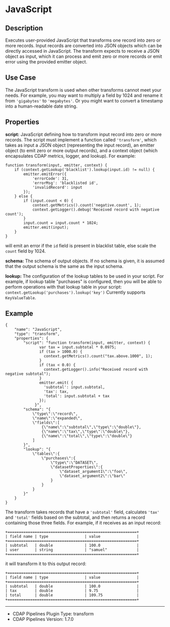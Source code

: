 # JavaScript


Description
-----------
Executes user-provided JavaScript that transforms one record into zero or more records.
Input records are converted into JSON objects which can be directly accessed in
JavaScript. The transform expects to receive a JSON object as input, which it can
process and emit zero or more records or emit error using the provided emitter object.


Use Case
--------
The JavaScript transform is used when other transforms cannot meet your needs.
For example, you may want to multiply a field by 1024 and rename it from ``'gigabytes'``
to ``'megabytes'``. Or you might want to convert a timestamp into a human-readable date string.


Properties
----------
**script:** JavaScript defining how to transform input record into zero or more records. The script must
implement a function called ``'transform'``, which takes as input a JSON object (representing
the input record), an emitter object (to emit zero or more output records), 
and a context object (which encapsulates CDAP metrics, logger, and lookup).
For example:

    function transform(input, emitter, context) {
        if (context.getLookup('blacklist').lookup(input.id) != null) {
            emitter.emitError({
                'errorCode': 31,
                'errorMsg': 'blacklisted id',
                'invalidRecord': input
            });
        } else {
            if (input.count < 0) {
                context.getMetrics().count('negative.count', 1);
                context.getLogger().debug('Received record with negative count');
            }
            input.count = input.count * 1024;
            emitter.emit(input);
        }
    }

will emit an error if the ``id`` field is present in blacklist table, else scale the ``count`` field by 1024.

**schema:** The schema of output objects. If no schema is given, it is assumed that the output
schema is the same as the input schema.

**lookup:** The configuration of the lookup tables to be used in your script.
For example, if lookup table "purchases" is configured, then you will be able to perform
operations with that lookup table in your script: ``context.getLookup('purchases').lookup('key')``
Currently supports ``KeyValueTable``.


Example
-------

    {
        "name": "JavaScript",
        "type": "transform",
        "properties": {
            "script": "function transform(input, emitter, context) {
                   var tax = input.subtotal * 0.0975;
                   if (tax > 1000.0) {
                     context.getMetrics().count("tax.above.1000", 1);
                   }
                   if (tax < 0.0) {
                     context.getLogger().info("Received record with negative subtotal");
                   }
                   emitter.emit( {
                     'subtotal': input.subtotal,
                     'tax': tax,
                     'total': input.subtotal + tax
                   });
                 }",
            "schema": "{
                \"type\":\"record\",
                \"name\":\"expanded\",
                \"fields\":[
                    {\"name\":\"subtotal\",\"type\":\"double\"},
                    {\"name\":\"tax\",\"type\":\"double\"},
                    {\"name\":\"total\",\"type\":\"double\"}
                ]
            }",
            "lookup": "{
                \"tables\":{
                    \"purchases\":{
                        \"type\":\"DATASET\",
                        \"datasetProperties\":{
                            \"dataset_argument1\":\"foo\",
                            \"dataset_argument2\":\"bar\"
                        }
                    }
                }
            }"
        }
    }

The transform takes records that have a ``'subtotal'`` field, calculates ``'tax'`` and
``'total'`` fields based on the subtotal, and then returns a record containing those three
fields. For example, if it receives as an input record:

    +=========================================================+
    | field name | type                | value                |
    +=========================================================+
    | subtotal   | double              | 100.0                |
    | user       | string              | "samuel"             |
    +=========================================================+

it will transform it to this output record:

    +=========================================================+
    | field name | type                | value                |
    +=========================================================+
    | subtotal   | double              | 100.0                |
    | tax        | double              | 9.75                 |
    | total      | double              | 109.75               |
    +=========================================================+

---
- CDAP Pipelines Plugin Type: transform
- CDAP Pipelines Version: 1.7.0
